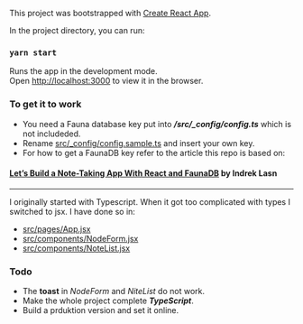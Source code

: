 This project was bootstrapped with [Create React App](https://github.com/facebook/create-react-app).

In the project directory, you can run:

### `yarn start`

Runs the app in the development mode.<br />
Open [http://localhost:3000](http://localhost:3000) to view it in the browser.

### To get it to work

* You need a Fauna database key put into ***/src/_config/config.ts*** which is not includeded.
* Rename [src/_config/config.sample.ts](./src/_config/config.sample.ts) and insert your own key.
* For how to get a FaunaDB key refer to the article this repo is based on:

#### [Let’s Build a Note-Taking App With React and FaunaDB](https://medium.com/better-programming/lets-build-a-note-taking-app-with-react-and-faunadb-a2a1d5e78359) by Indrek Lasn
---
I originally started with Typescript.
When it got too complicated with types I switched to jsx. I have done so in:
* [src/pages/App.jsx](./src/pages/App.jsx)
* [src/components/NodeForm.jsx](./src/components/NoteForm.jsx)
* [src/components/NoteList.jsx](./src/components/NoteList.jsx)

### Todo
* The **toast** in *NodeForm* and *NiteList* do not work.
* Make the whole project complete ***TypeScript***.
* Build a prduktion version and set it online.